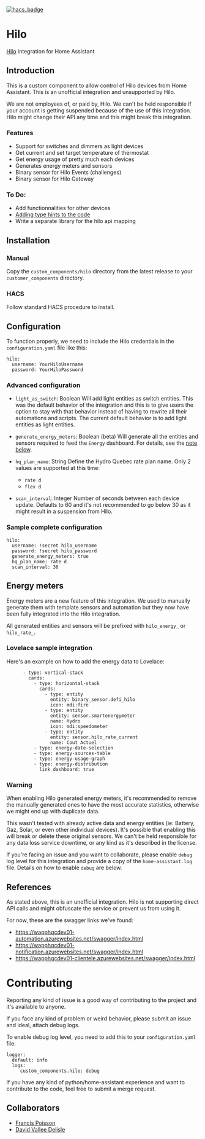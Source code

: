 [![hacs_badge](https://img.shields.io/badge/HACS-Custom-orange.svg?style=for-the-badge)](https://github.com/custom-components/hacs)

# Hilo
[Hilo](https://www.hydroquebec.com/hilo/en/) integration for Home Assistant

## Introduction

This is a custom component to allow control of Hilo devices from Home Assistant. This is an unofficial integration and unsupported
by Hilo.

We are not employees of, or paid by, Hilo. We can't be held responsible if your account is getting suspended because of the use of
this integration. Hilo might change their API any time and this might break this integration.

### Features
- Support for switches and dimmers as light devices
- Get current and set target temperature of thermostat
- Get energy usage of pretty much each devices
- Generates energy meters and sensors
- Binary sensor for Hilo Events (challenges)
- Binary sensor for Hilo Gateway

### To Do:
- Add functionnalities for other devices
- [Adding type hints to the code](https://developers.home-assistant.io/docs/development_typing/)
- Write a separate library for the hilo api mapping

## Installation

### Manual

Copy the `custom_components/hilo` directory from the latest release to your `customer_components` directory.

### HACS

Follow standard HACS procedure to install.

## Configuration

To function properly, we need to include the Hilo credentials in the `configuration.yaml` file like this:
```
hilo:
  username: YourHiloUsername
  password: YourHiloPassword
```

### Advanced configuration
- `light_as_switch`: Boolean
  Will add light entities as switch entities. This was the default behavior of the integration and this is to
  give users the option to stay with that behavior instead of having to rewrite all their automations and scripts.
  The current default behavior is to add light entities as light entities.

- `generate_energy_meters`: Boolean (beta)
  Will generate all the entities and sensors required to feed the `Energy` dashboard.
  For details, see the [note below](#energy-meters).

- `hq_plan_name`: String
  Define the Hydro Quebec rate plan name.
  Only 2 values are supported at this time:
  - `rate d`
  - `flex d`

- `scan_interval`: Integer
  Number of seconds between each device update. Defaults to 60 and it's not recommended to go below 30 as it might
  result in a suspension from Hilo.

### Sample complete configuration

```
hilo:
  username: !secret hilo_username
  password: !secret hilo_password
  generate_energy_meters: true
  hq_plan_name: rate d
  scan_interval: 30
```

## Energy meters
Energy meters are a new feature of this integration. We used to manually generate them with template sensors and automation
but they now have been fully integrated into the Hilo integration.

All generated entities and sensors will be prefixed with `hilo_energy_` or `hilo_rate_`.

### Lovelace sample integration

Here's an example on how to add the energy data to Lovelace:
```
      - type: vertical-stack
        cards:
          - type: horizontal-stack
            cards:
              - type: entity
                entity: binary_sensor.defi_hilo
                icon: mdi:fire
              - type: entity
                entity: sensor.smartenergymeter
                name: Hydro
                icon: mdi:speedometer
              - type: entity
                entity: sensor.hilo_rate_current
                name: Cout Actuel
          - type: energy-date-selection
          - type: energy-sources-table
          - type: energy-usage-graph
          - type: energy-distribution
            link_dashboard: true
```


### Warning

When enabling Hilo generated energy meters, it's recommended to remove the manually generated ones to have the most accurate
statistics, otherwise we might end up with duplicate data.

This wasn't tested with already active data and energy entities (ie: Battery, Gaz, Solar, or even other individual devices).
It's possible that enabling this will break or delete these original sensors. We can't be held responsible for any data loss
service downtime, or any kind as it's described in the license.

If you're facing an issue and you want to collaborate, please enable `debug` log level for this integration and provide a copy
of the `home-assistant.log` file. Details on how to enable `debug` are below.

## References

As stated above, this is an unofficial integration. Hilo is not supporting direct API calls and might obfuscate the service or
prevent us from using it.

For now, these are the swagger links we've found:
* https://wapphqcdev01-automation.azurewebsites.net/swagger/index.html
* https://wapphqcdev01-notification.azurewebsites.net/swagger/index.html
* https://wapphqcdev01-clientele.azurewebsites.net/swagger/index.html


# Contributing

Reporting any kind of issue is a good way of contributing to the project and it's available to anyone.

If you face any kind of problem or weird behavior, please submit an issue and ideal, attach debug logs.

To enable debug log level, you need to add this to your `configuration.yaml` file:
```
logger:
  default: info
  logs:
     custom_components.hilo: debug
```

If you have any kind of python/home-assistant experience and want to contribute to the code, feel free to submit a merge request.

## Collaborators

* [Francis Poisson](https://github.com/francispoisson/)
* [David Vallee Delisle](https://github.com/valleedelisle/)
